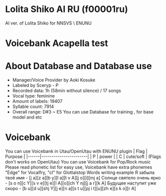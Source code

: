 # Lolita Shiko AI RU (f00001ru)
AI ver. of Lolita Shiko for NNSVS \ ENUNU
# Voicebank Acapella test

# About Database and Database use
* Manager/Voice Provider by Aoki Kosuke
* Labeled by Sceryp - P
* Recorded data: 1h (58min without silence) / 17 songs
* Vocal type: feminine
* Amount of labels: 19407
* Syllable count: 7914
* Overall range: D#3 ~ E5
You can use Database for training , for base model and etc

# Voicebank
You can use Voicebank in Utau/OpenUtau with ENUNU plugin
| Flag | Purpose               |
|------|-----------------------|
| P    | power                 |
| C    | cute/soft             |
(Flags don't works on OpenUtau)
You can use Voicebank for Pop/Rock music
Please read phonetic list for easy use,
Voicebank have extra phonemes "Edge" for Vocalfry, "cl" for Glottalstop
Words writing example
Я забыла твоё имя - [j a][z a][b y][l a][t v A][j o][i][mj a]
Солнце святело очень ярко - [s o n][c Y][s v e][tj e][l A][o][ch Y nj][j a r][k A]
Будущее наступит уже скоро - [b u][d u][shj Y][j e][n a][s t u][pj i t][u][zh e][s k o][r A]
